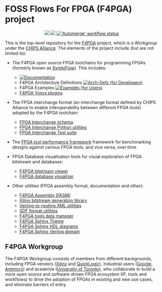 # FOSS Flows For FPGA (F4PGA) project

<p align="center">
  <a title="Website" href="https://f4pga.org"><img src="https://img.shields.io/website?longCache=true&style=flat-square&label=f4pga.org&up_color=10cfc9&url=https%3A%2F%2Ff4pga.org%2Findex.html&labelColor=fff"></a><!--
  -->
  <a title="Community" href="https://f4pga.readthedocs.io/en/latest/community.html#communication"><img src="https://img.shields.io/badge/Chat-IRC%20%7C%20Slack-white?longCache=true&style=flat-square&logo=Slack&logoColor=fff"></a><!--
  -->
  <a title="'Automerge' workflow status" href="https://github.com/chipsalliance/f4pga/actions/workflows/Doc.yml"><img alt="'Automerge' workflow status" src="https://img.shields.io/github/workflow/status/chipsalliance/f4pga/Automerge/main?longCache=true&style=flat-square&label=Tests&logo=Github%20Actions&logoColor=fff"></a><!--
  -->
</p>

This is the top-level repository for the [F4PGA](https://f4pga.org/) project, which is a Workgroup under the [CHIPS Alliance](https://chipsalliance.org).
The elements of the project include (but are not limited to):

* The F4PGA open source FPGA toolchains for programming FPGAs (formerly known as [SymbiFlow](https://github.com/SymbiFlow)).
  This includes:

  * [![Documentation](https://img.shields.io/website?longCache=true&style=flat-square&label=Documentation&up_color=1226aa&up_message=%E2%9E%9A&url=https%3A%2F%2Ff4pga.readthedocs.io%2Fen%2Flatest%2Findex.html&labelColor=fff)](https://f4pga.readthedocs.io)
  * F4PGA Architecture Definitions [![Arch-Defs (for Developers)](https://img.shields.io/website?longCache=true&style=flat-square&label=For%20Developers&up_color=231f20&up_message=%E2%9E%9A&url=https%3A%2F%2Ff4pga.readthedocs.io%2Fprojects%2Farch-defs%2Fen%2Flatest%2Findex.html&labelColor=fff)](https://f4pga.readthedocs.io/projects/arch-defs)
  * F4PGA Examples [![Examples (for Users)](https://img.shields.io/website?longCache=true&style=flat-square&label=For%20Users&up_color=231f20&up_message=%E2%9E%9A&url=https%3A%2F%2Ff4pga-examples.readthedocs.io%2Fen%2Flatest%2Findex.html&labelColor=fff)](https://f4pga-examples.readthedocs.io)
  * [F4PGA Yosys plugins](https://github.com/chipsalliance/yosys-f4pga-plugins)

* The FPGA interchange format (an interchange format defined by CHIPS Alliance to enable interoperability between
  different FPGA tools) adopted by the F4PGA toolchain:

  * [FPGA Interchange schema](https://github.com/chipsalliance/fpga-interchange-schema)
  * [FPGA Interchange Python utilities](https://github.com/chipsalliance/python-fpga-interchange)
  * [FPGA Interchange Test suite](https://github.com/SymbiFlow/fpga-interchange-tests)

* The [FPGA tool performance framework](https://github.com/chipsalliance/fpga-tool-perf) framework for benchmarking
  designs against various FPGA tools, and vice versa, over time.

* FPGA Database visualisation tools for visual exploration of FPGA bitstream and databases:

  * [F4PGA bitstream viewer](https://github.com/SymbiFlow/f4pga-bitstream-viewer)
  * [F4PGA database visualizer](https://github.com/chipsalliance/f4pga-database-visualizer)

* Other utilities (FPGA assembly format, documentation and other):

  * [F4PGA Assembly (FASM)](https://github.com/chipsalliance/fasm)
  * [Xilinx bitstream generation library](https://github.com/SymbiFlow/f4pga-xc-fasm)
  * [Verilog-to-routing XML utilities](https://github.com/SymbiFlow/vtr-xml-utils)
  * [SDF format utilities](https://github.com/chipsalliance/python-sdf-timing)
  * [F4PGA tools data manager](https://github.com/SymbiFlow/symbiflow-tools-data-manager)
  * [F4PGA Sphinx Theme](https://github.com/SymbiFlow/sphinx_symbiflow_theme)
  * [F4PGA Sphinx HDL diagrams](https://github.com/SymbiFlow/sphinxcontrib-hdl-diagrams)
  * [F4PGA Sphinx Verilog domain](https://github.com/SymbiFlow/sphinx-verilog-domain)

## F4PGA Workgroup

The F4PGA Workgroup consists of members from different backgrounds, including FPGA vendors
([Xilinx](https://www.xilinx.com/) and [QuickLogic](https://www.quicklogic.com/)),
industrial users
([Google](https://www.google.com/), [Antmicro](https://antmicro.com/))
and academia
([University of Toronto](https://www.utoronto.ca/)),
who collaborate to build a more open source and software-driven FPGA ecosystem (IP, tools and workflows) to drive the
adoption of FPGAs in existing and new use cases, and eliminate barriers of entry.

